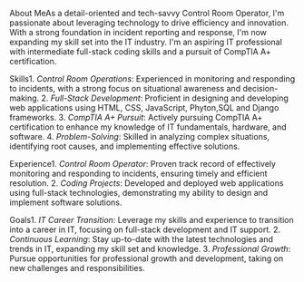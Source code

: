 About MeAs a detail-oriented and tech-savvy Control Room Operator, I'm passionate about leveraging technology to drive efficiency and innovation. With a strong foundation in incident reporting and response, I'm now expanding my skill set into the IT industry. I'm an aspiring IT professional with intermediate full-stack coding skills and a pursuit of CompTIA A+ certification.

Skills1. *Control Room Operations*: Experienced in monitoring and responding to incidents, with a strong focus on situational awareness and decision-making.
2. *Full-Stack Development*: Proficient in designing and developing web applications using HTML, CSS, JavaScript, Phyton,SQL and Django frameworks.
3. *CompTIA A+ Pursuit*: Actively pursuing CompTIA A+ certification to enhance my knowledge of IT fundamentals, hardware, and software.
4. *Problem-Solving*: Skilled in analyzing complex situations, identifying root causes, and implementing effective solutions.

Experience1. *Control Room Operator*: Proven track record of effectively monitoring and responding to incidents, ensuring timely and efficient resolution.
2. *Coding Projects*: Developed and deployed web applications using full-stack technologies, demonstrating my ability to design and implement software solutions.

Goals1. *IT Career Transition*: Leverage my skills and experience to transition into a career in IT, focusing on full-stack development and IT support.
2. *Continuous Learning*: Stay up-to-date with the latest technologies and trends in IT, expanding my skill set and knowledge.
3. *Professional Growth*: Pursue opportunities for professional growth and development, taking on new challenges and responsibilities.
